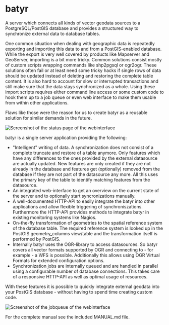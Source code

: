 # batyr

A server which connects all kinds of vector geodata sources to a PostgreSQL/PostGIS database and provides a structured way to synchronize external data to database tables.

One common situation when dealing with geographic data is repeatedly exporting and importing this data to and from a PostGIS-enabled database. While the export is very well covered by products like Mapserver and GeoServer, importing is a bit more tricky. Common solutions consist mostly of custom scripts wrapping commands like shp2pgsql or ogr2ogr. These solutions often fail or at least need some tricky hacks if single rows of data should be updated instead of deleting and restoring the complete table content. It is also hard to account for slow or interrupted transactions and still make sure that the data stays synchronized as a whole. Using these import scripts requires either command line access or some custom code to hook them up to a job queue or even web interface to make them usable from within other applications.

Flaws like those were the reason for us to create batyr as a reusable solution for similar demands in the future.

![Screenshot of the status page of the webinterface](http://nmandery.github.io/batyr/images/statuspage_520b_1.png)

batyr is a single server application providing the following:

* "Intelligent" writing of data. A synchronization does not consist of a complete truncate and restore of a table anymore. Only features which have any differences to the ones provided by the external datasource are actually updated. New features are only created if they are not already in the database and features get (optionally) removed from the database if they are not part of the datasource any more. All this uses the primary key of the table to identify matching features from the datasource.
* An integrated web-interface to get an overview on the current state of the server and to optionally start syncronizations manually.
*  A well-documented HTTP-API to easily integrate the batyr into other applications and allow flexible triggering of synchroniszations. Furthermore the HTTP-API provides methods to integrate batyr in existing monitoring systems like Nagios.
* On-the-fly transformation of geometries to the spatial reference system of the database table. The required reference system is looked up in the PostGIS geometry_columns view/table and the transformation itself is performed by PostGIS.
* Internally batyr uses the OGR-library to access datasources. So batyr covers all vector formats supported by OGR and connecting to - for example - a WFS is possible. Additionally this allows using OGR Virtual Formats for extended configuration options.
* Synchronization jobs are internally queued and are handled in parallel using a configurable number of database connections. This takes care of a responsive HTTP-API as well as optimal usage of resources.

With these features it is possible to quickly integrate external geodata into your PostGIS database - without having to spend time creating custom code.

![Screenshot of the jobqueue of the webinterface](http://nmandery.github.io/batyr/images/jobqueue_520b_0.png)

For the complete manual see the included MANUAL.md file.


